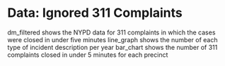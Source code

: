 # Data: Ignored 311 Complaints
dm_filtered shows the NYPD data for 311 complaints in which the cases were closed in under five minutes
line_graph shows the number of each type of incident description per year
bar_chart shows the number of 311 complaints closed in under 5 minutes for each precinct
